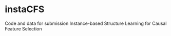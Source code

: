 # instaCFS
Code and data for submission Instance-based Structure Learning for Causal Feature Selection
